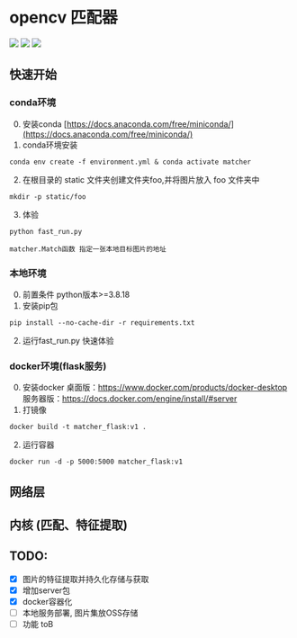 # opencv 匹配器
<p>
 <img src="https://img.shields.io/badge/python-blue">
 <img src="https://img.shields.io/badge/opencv-red">
 <img src="https://img.shields.io/badge/flask-lightblue">
</p>

## 快速开始
### conda环境
0. 安装conda
[https://docs.anaconda.com/free/miniconda/](https://docs.anaconda.com/free/miniconda/)
1. conda环境安装
```shell
conda env create -f environment.yml & conda activate matcher
```
2. 在根目录的 static 文件夹创建文件夹foo,并将图片放入 foo 文件夹中
```shell
mkdir -p static/foo
```
3. 体验
```shell
python fast_run.py
```
``` matcher.Match函数 指定一张本地目标图片的地址 ```
### 本地环境
0. 前置条件
python版本>=3.8.18
1. 安装pip包
```shell
pip install --no-cache-dir -r requirements.txt
```
2. 运行fast_run.py 快速体验
### docker环境(flask服务)
0. 安装docker
桌面版：https://www.docker.com/products/docker-desktop
服务器版：https://docs.docker.com/engine/install/#server
1. 打镜像
```shell
docker build -t matcher_flask:v1 .
```
2. 运行容器
```shell
docker run -d -p 5000:5000 matcher_flask:v1
```
## 网络层
## 内核 (匹配、特征提取)
## TODO:
- [x] 图片的特征提取并持久化存储与获取
- [x] 增加server包
- [x] docker容器化
- [ ] 本地服务部署, 图片集放OSS存储
- [ ] 功能 toB
